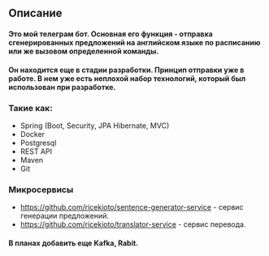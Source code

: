 ## Описание

#### Это мой телеграм бот. Основная его функция - отправка сгенерированных предложений на английском языке по расписанию или же вызовом определенной команды.

#### Он находится еще в стадии разработки. Принцип отправки уже в работе. В нем уже есть неплохой набор технологий, который был использован при разработке.

### Такие как:

* Spring (Boot, Security, JPA Hibernate, MVC)
* Docker
* Postgresql
* REST API
* Maven
* Git

### Микросервисы

* https://github.com/ricekioto/sentence-generator-service - сервис генерации предложений.
* https://github.com/ricekioto/translator-service - сервис перевода.

#### В планах добавить еще Kafka, Rabit.
